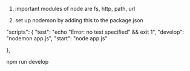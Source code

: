 1. important modules of node are fs, http, path, url


2. set up nodemon by adding this to the package.json

"scripts": {
    "test": "echo \"Error: no test specified\" && exit 1",
    "develop": "nodemon app.js",
    "start": "node app.js"

  },

npm run develop